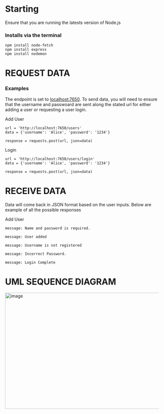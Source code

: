# Starting
Ensure that you are running the latests version of Node.js 

### Installs via the terminal
```
npm install node-fetch
npm install express
npm install nodemon
```
# REQUEST DATA

### Examples

The endpoint is set to [localhost:7650](http://localhost:7650/).
To send data, you will need to ensure that the username and passwoard are sent along the stated url for either adding a user or requesting a user login.

Add User
```
url = 'http://localhost:7650/users'
data = {'username': 'Alice', 'password': '1234'}

response = requests.post(url, json=data)
```

Login
```
url = 'http://localhost:7650/users/login'
data = {'username': 'Alice', 'password': '1234'}

response = requests.post(url, json=data)
```

# RECEIVE DATA

Data will come back in JSON format based on the user inputs. Below are example of all the possible responses

Add User
```
message: Name and password is required.
```

```
message: User added
```

```
message: Username is not registered
```
```
message: Incorrect Password.
```
```
message: Login Complete
```

# UML SEQUENCE DIAGRAM


<img width="720" height="380" alt="image" src="https://github.com/user-attachments/assets/40cd168e-305b-4efc-b193-91cd38a990cf" />
